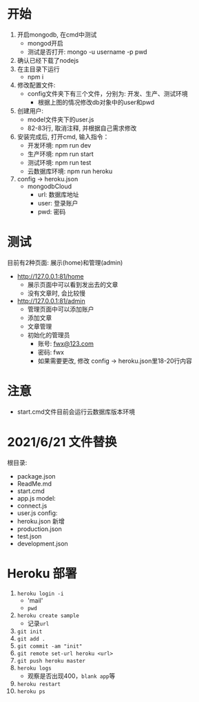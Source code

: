 # 开始
1. 开启mongodb, 在cmd中测试
    - mongod开启
    - 测试是否打开: mongo -u username -p pwd    
2. 确认已经下载了nodejs
3. 在主目录下运行
    - npm i
4. 修改配置文件:
    - config文件夹下有三个文件，分别为: 开发、生产、测试环境
        - 根据上图的情况修改db对象中的user和pwd
5. 创建用户:
    - model文件夹下的user.js
    - 82-83行, 取消注释, 并根据自己需求修改
6. 安装完成后, 打开cmd, 输入指令：
    - 开发环境: npm run dev
    - 生产环境: npm run start
    - 测试环境: npm run test
    - 云数据库环境: npm run heroku
7. config -> heroku.json
    - mongodbCloud
        - url: 数据库地址
        - user: 登录账户
        - pwd: 密码

# 测试
目前有2种页面: 展示(home)和管理(admin)
- http://127.0.0.1:81/home
    - 展示页面中可以看到发出去的文章
    - 没有文章时, 会比较慢
- http://127.0.0.1:81/admin
    - 管理页面中可以添加账户
    - 添加文章
    - 文章管理
    - 初始化的管理员
        - 账号: fwx@123.com
        - 密码: fwx
        - 如果需要更改, 修改 config -> heroku.json里18-20行内容 

# 注意
- start.cmd文件目前会运行云数据库版本环境

# 2021/6/21 文件替换
根目录:
- package.json
- ReadMe.md
- start.cmd
- app.js
model:
- connect.js
- user.js
config:
- heroku.json 新增
- production.json
- test.json
- development.json

# Heroku 部署

1. `heroku login -i`
   - 'mail'
   - `pwd`
2. `heroku create sample`
   - 记录`url`
3. `git init`
4. `git add .`
5. `git commit -am "init"`
6. `git remote set-url heroku <url>`
7. `git push heroku master`
8. `heroku logs`
   - 观察是否出现400，`blank app`等
9. `heroku restart`
10. `heroku ps`

